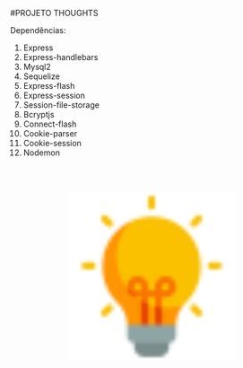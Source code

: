 #PROJETO THOUGHTS

Dependências:

1. Express
2. Express-handlebars
3. Mysql2
4. Sequelize
5. Express-flash
6. Express-session
7. Session-file-storage
8. Bcryptjs
9. Connect-flash
10. Cookie-parser
11. Cookie-session
12. Nodemon

<br><br>

<center>
    <img src="public/img/thoughts.png" height=300>
</center>
